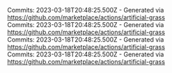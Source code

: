 Commits: 2023-03-18T20:48:25.500Z - Generated via https://github.com/marketplace/actions/artificial-grass
<br>
Commits: 2023-03-18T20:48:25.500Z - Generated via https://github.com/marketplace/actions/artificial-grass
<br>
Commits: 2023-03-18T20:48:25.500Z - Generated via https://github.com/marketplace/actions/artificial-grass
<br>
Commits: 2023-03-18T20:48:25.500Z - Generated via https://github.com/marketplace/actions/artificial-grass
<br>
